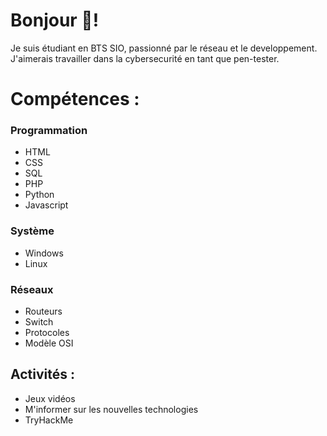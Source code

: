 # Bonjour 👋!

Je suis étudiant en BTS SIO, passionné par le réseau et le developpement. J'aimerais travailler dans la cybersecurité en tant que pen-tester.

# Compétences :
### Programmation
- HTML
- CSS
- SQL
- PHP
- Python
- Javascript

### Système
- Windows
- Linux

### Réseaux
- Routeurs
- Switch
- Protocoles
- Modèle OSI

## Activités :
- Jeux vidéos
- M'informer sur les nouvelles technologies
- TryHackMe
